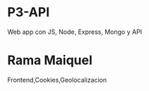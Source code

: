 # P3-API
Web app con JS, Node, Express, Mongo y API
# Rama Maiquel 
Frontend,Cookies,Geolocalizacion

